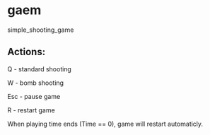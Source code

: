 # gaem
simple_shooting_game
## Actions:
Q   - standard shooting

W   - bomb shooting

Esc - pause game

R   - restart game

When playing time ends (Time == 0), game will restart automaticly.

